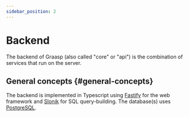 ```yaml
---
sidebar_position: 2
---
```


# Backend

The backend of Graasp (also called "core" or "api") is the combination of services that run on the server.

## General concepts {#general-concepts}

The backend is implemented in Typescript using [Fastify](https://www.fastify.io/) for the web framework and [Slonik](https://github.com/gajus/slonik) for SQL query-building. The database(s) uses [PostgreSQL](https://www.postgresql.org/).
